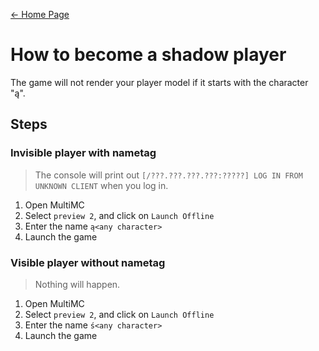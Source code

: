 [← Home Page](../README.md)

# How to become a shadow player
The game will not render your player model if it starts with the character "ą".

## Steps
### Invisible player with nametag
> The console will print out `[/???.???.???.???:?????] LOG IN FROM UNKNOWN CLIENT` when you log in.
1. Open MultiMC
2. Select `preview 2`, and click on `Launch Offline`
3. Enter the name `ą<any character>`
4. Launch the game

### Visible player without nametag
> Nothing will happen.
1. Open MultiMC
2. Select `preview 2`, and click on `Launch Offline`
3. Enter the name `ś<any character>`
4. Launch the game
